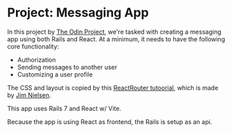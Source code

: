 # Project: Messaging App 

In this project by [The Odin Project](https://www.theodinproject.com), we're tasked with creating a messaging app using both Rails and React. At a minimum, it needs to have the following core functionality:

* Authorization
* Sending messages to another user
* Customizing a user profile

The CSS and layout is copied by this [ReactRouter tutoorial](https://reactrouter.com/en/main/start/tutorial#adding-a-router), which is made by [Jim Nielsen](https://blog.jim-nielsen.com/).

This app uses Rails 7 and React w/ Vite.

Because the app is using React as frontend, the Rails is setup as an api.
